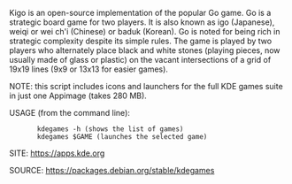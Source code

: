 
 Kigo is an open-source implementation of the popular Go game. 
 Go is a strategic board game for two players. It is also 
 known as igo (Japanese), weiqi or wei ch'i (Chinese) or baduk 
 (Korean). 
 Go is noted for being rich in strategic complexity despite its 
 simple rules. The game is played by two players who alternately 
 place black and white stones (playing pieces, now usually made 
 of glass or plastic) on the vacant intersections of a grid of 
 19x19 lines (9x9 or 13x13 for easier games).
 
 NOTE: this script includes icons and launchers for the 
 full KDE games suite in just one Appimage (takes 280 MB).
 
 USAGE (from the command line):
 
           kdegames -h (shows the list of games)
           kdegames $GAME (launches the selected game)
           
 SITE: https://apps.kde.org

 SOURCE: https://packages.debian.org/stable/kdegames
